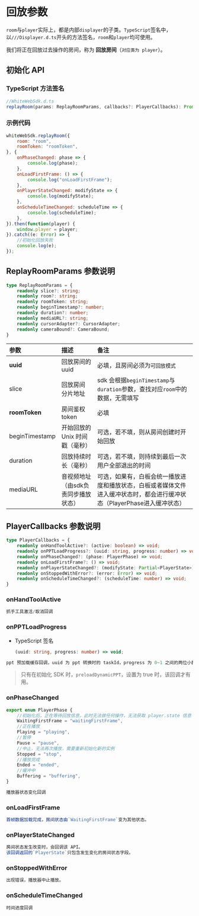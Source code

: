 # 回放参数

`room`与`player`实际上，都是内部`displayer`的子类。`TypeScript`签名中，以`///Displayer.d.ts`开头的方法签名，`room`和`player`均可使用。

我们将正在回放过去操作的房间，称为 **回放房间**（`对应类为 player`）。

## 初始化 API

### TypeScript 方法签名

```typescript
//WhiteWebSdk.d.ts
replayRoom(params: ReplayRoomParams, callbacks?: PlayerCallbacks): Promise<Player>;
```

### 示例代码

```javascript
whiteWebSdk.replayRoom({
    room: "room",
    roomToken: "roomToken",
}, {
    onPhaseChanged: phase => {
        console.log(phase);
    },
    onLoadFirstFrame: () => {
        console.log("onLoadFirstFrame");
    },
    onPlayerStateChanged: modifyState => {
        console.log(modifyState);
    },
    onScheduleTimeChanged: scheduleTime => {
        console.log(scheduleTime);
    },
}).then(function(player) {
    window.player = player;
}).catch((e: Error) => {
    //初始化回放失败
    console.log(e);
});
```

## ReplayRoomParams 参数说明

```typescript
type ReplayRoomParams = {
    readonly slice?: string;
    readonly room?: string;
    readonly roomToken: string;
    readonly beginTimestamp?: number;
    readonly duration?: number;
    readonly mediaURL?: string;
    readonly cursorAdapter?: CursorAdapter;
    readonly cameraBound?: CameraBound;
}
```

| 参数 | 描述 | 备注 |
| :--- | :--- | :--- |
| **uuid** | 回放房间的 uuid | 必填，且房间必须为`可回放模式` |
| slice | 回放房间 分片地址 | sdk 会根据`beginTimestamp`与`duration`参数，查找对应`room`中的数据，无需填写 |
| **roomToken** | 房间鉴权 token | 必填 |
| beginTimestamp | 开始回放的 Unix 时间戳（毫秒） | 可选，若不填，则从房间创建时开始回放 |
| duration | 回放持续时长（毫秒） | 可选，若不填，则持续到最后一次用户全部退出的时间 |
| mediaURL | 音视频地址（由sdk负责同步播放状态） | 可选，如果有，白板会统一播放进度和播放状态，白板或者媒体文件进入缓冲状态时，都会进行缓冲状态（PlayerPhase进入缓冲状态） |

## PlayerCallbacks 参数说明

```typescript
type PlayerCallbacks = {
    readonly onHandToolActive?: (active: boolean) => void;
    readonly onPPTLoadProgress?: (uuid: string, progress: number) => void;
    readonly onPhaseChanged?: (phase: PlayerPhase) => void;
    readonly onLoadFirstFrame?: () => void;
    readonly onPlayerStateChanged?: (modifyState: Partial<PlayerState>) => void;
    readonly onStoppedWithError?: (error: Error) => void;
    readonly onScheduleTimeChanged?: (scheduleTime: number) => void;
}
```

### **onHandToolActive**

```javascript
抓手工具激活/取消回调
```

### **onPPTLoadProgress**

* TypeScript 签名

  ```typescript
  (uuid: string, progress: number) => void;
  ```

```javascript
ppt 预加载缓存回调，uuid 为 ppt 转换时的 taskId，progress 为 0~1 之间的两位小数。
```

> 只有在初始化 SDK 时，`preloadDynamicPPT`，设置为 true 时，该回调才有用。

### **onPhaseChanged**

```typescript
export enum PlayerPhase {
    //初始化后，正在等待回放信息，此时无法做任何操作，无法获取 player.state 信息
    WaitingFirstFrame = "waitingFirstFrame",
    //正在播放
    Playing = "playing",
    //暂停
    Pause = "pause",
    //中止，无法再次播放，需要重新初始化新的实例
    Stopped = "stop",
    //播放完成
    Ended = "ended",
    //缓冲中
    Buffering = "buffering",
}
```

```javascript
播放器状态变化回调
```

### **onLoadFirstFrame**

```javascript
首帧数据加载完成，房间状态由`WaitingFirstFrame`变为其他状态。
```

### **onPlayerStateChanged**

```javascript
房间状态发生改变时，会回调该 API。
该回调返回的`PlayerState`只包含发生变化的房间状态字段。
```

### **onStoppedWithError**

```javascript
出现错误，播放器中止播放。
```

### **onScheduleTimeChanged**

```javascript
时间进度回调
```

